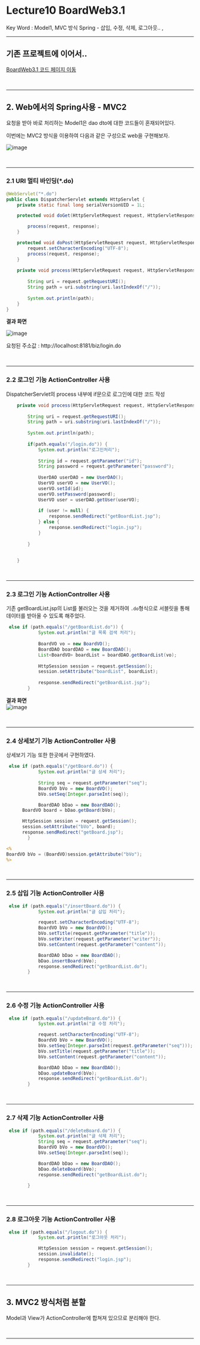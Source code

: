 # Lecture10  BoardWeb3.1
Key Word : Model1, MVC 방식 Spring - 삽입, 수정, 삭제, 로그아웃.. ,       

<hr/>

 ## 기존 프로젝트에 이어서..
 
 [BoardWeb3.1 코드 페이지 이동](https://github.com/Moveuk/2021_Spring/tree/main/0830_Lecture09/BoardWeb3.1)
 
 
 <br><hr/>
 
## 2. Web에서의 Spring사용 - MVC2

요청을 받아 바로 처리하는 Model1은 dao dto에 대한 코드들이 혼재되어있다.   

이번에는 MVC2 방식을 이용하여 다음과 같은 구성으로 web을 구현해보자.      

![image](https://user-images.githubusercontent.com/84966961/131281922-813c6d1e-dcf5-4ff7-9eba-f4c64463909f.png)

 <br><hr/>
 
### 2.1 URI 멀티 바인딩(*.do)

```java
@WebServlet("*.do")
public class DispatcherServlet extends HttpServlet {
	private static final long serialVersionUID = 1L;

	protected void doGet(HttpServletRequest request, HttpServletResponse response) throws ServletException, IOException {

		process(request, response);
	}

	protected void doPost(HttpServletRequest request, HttpServletResponse response) throws ServletException, IOException {
		request.setCharacterEncoding("UTF-8");
		process(request, response);
	}
	
	private void process(HttpServletRequest request, HttpServletResponse response) throws UnsupportedEncodingException {
		
		String uri = request.getRequestURI();
		String path = uri.substring(uri.lastIndexOf("/"));
		
		System.out.println(path);
	}
}
```


**결과 화면**    
 
![image](https://user-images.githubusercontent.com/84966961/131282874-e4753f44-99fc-41de-ac6a-bab4b08bec5f.png)

요청된 주소값 : http://localhost:8181/biz/login.do


 
 <br><hr/>
 
### 2.2 로그인 기능 ActionController 사용   

DispatcherServlet의 process 내부에 if문으로 로그인에 대한 코드 작성

```java
	private void process(HttpServletRequest request, HttpServletResponse response) throws IOException {
		
		String uri = request.getRequestURI();
		String path = uri.substring(uri.lastIndexOf("/"));
		
		System.out.println(path);
		
		if(path.equals("/login.do")) {
			System.out.println("로그인처리");
			
			String id = request.getParameter("id");
			String password = request.getParameter("password");
			
			UserDAO userDAO = new UserDAO();
			UserVO userVO = new UserVO();
			userVO.setId(id);
			userVO.setPassword(password);
			UserVO user = userDAO.getUser(userVO);
			
			if (user != null) {
				response.sendRedirect("getBoardList.jsp");
			} else {
				response.sendRedirect("login.jsp");
			}
			
		}
		
		
	}
```

 <br><hr/>
 
### 2.3 로그인 기능 ActionController 사용   

 기존 getBoardList.jsp의 List를 불러오는 것을 제거하여 `.do`형식으로 서블릿을 통해 데이터를 받아올 수 있도록 해주었다.

```java
 else if (path.equals("/getBoardList.do")) {
			System.out.println("글 목록 검색 처리");
			
			BoardVO vo = new BoardVO();
			BoardDAO boardDAO = new BoardDAO();
			List<BoardVO> boardList = boardDAO.getBoardList(vo);
			
			HttpSession session = request.getSession();
			session.setAttribute("boardList", boardList);
			
			response.sendRedirect("getBoardList.jsp");
		}
```
**결과 화면**    
![image](https://user-images.githubusercontent.com/84966961/131427906-dc52191e-fcce-4bc5-8327-5ab54fb01985.png)



 <br><hr/>
 
### 2.4 상세보기 기능 ActionController 사용   

상세보기 기능 또한 한곳에서 구현하였다.

```java
 else if (path.equals("/getBoard.do")) {
			System.out.println("글 상세 처리");
			
			String seq = request.getParameter("seq");
			BoardVO bVo = new BoardVO();
			bVo.setSeq(Integer.parseInt(seq));

			BoardDAO bDao = new BoardDAO();
      BoardVO board = bDao.getBoard(bVo);

      HttpSession session = request.getSession();
      session.setAttribute("bVo", board);
      response.sendRedirect("getBoard.jsp");
		}
```

```jsp
<%
BoardVO bVo = (BoardVO)session.getAttribute("bVo");
%>
```



 <br><hr/>
 
### 2.5 삽입 기능 ActionController 사용   


```java
 else if (path.equals("/insertBoard.do")) {
			System.out.println("글 삽입 처리");

			request.setCharacterEncoding("UTF-8");
			BoardVO bVo = new BoardVO();
			bVo.setTitle(request.getParameter("title"));
			bVo.setWriter(request.getParameter("writer"));
			bVo.setContent(request.getParameter("content"));

			BoardDAO bDao = new BoardDAO();
			bDao.insertBoard(bVo);
			response.sendRedirect("getBoardList.do");
		}
```

 <br><hr/>
 
### 2.6 수정 기능 ActionController 사용   



```java
 else if (path.equals("/updateBoard.do")) {
			System.out.println("글 수정 처리");

			request.setCharacterEncoding("UTF-8");
			BoardVO bVo = new BoardVO();
			bVo.setSeq(Integer.parseInt(request.getParameter("seq")));
			bVo.setTitle(request.getParameter("title"));
			bVo.setContent(request.getParameter("content"));

			BoardDAO bDao = new BoardDAO();
			bDao.updateBoard(bVo);
			response.sendRedirect("getBoardList.do");
		}
```

 <br><hr/>
 
### 2.7 삭제 기능 ActionController 사용   



```java
 else if (path.equals("/deleteBoard.do")) {
			System.out.println("글 삭제 처리");
			String seq = request.getParameter("seq");
			BoardVO bVo = new BoardVO();
			bVo.setSeq(Integer.parseInt(seq));

			BoardDAO bDao = new BoardDAO();
			bDao.deleteBoard(bVo);
			response.sendRedirect("getBoardList.do");
			
		}
```



 <br><hr/>
 
### 2.8 로그아웃 기능 ActionController 사용   



```java
 else if (path.equals("/logout.do")) {
			System.out.println("로그아웃 처리");

			HttpSession session = request.getSession();
			session.invalidate();
			response.sendRedirect("login.jsp");
		}
```


 
 
 <br><hr/>
 
## 3. MVC2 방식처럼 분할

 Model과 View가 ActionController에 합쳐져 있으므로 분리해야 한다.

 <br><hr/>

















